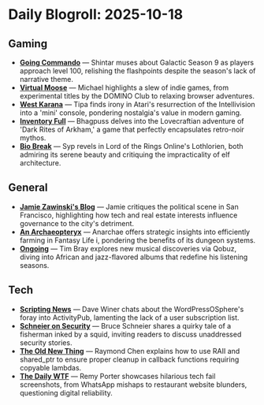 # Daily Blogroll: 2025-10-18

## Gaming

- **[Going Commando](https://swtorcommando.blogspot.com/2025/10/galactic-season-9-progress-and-goals.html)** — Shintar muses about Galactic Season 9 as players approach level 100, relishing the flashpoints despite the season's lack of narrative theme.
- **[Virtual Moose](https://virtualmoose.org/2025/10/11/indie-game-roundup-october-11-2025/)** — Michael highlights a slew of indie games, from experimental titles by the DOMINO Club to relaxing browser adventures.
- **[West Karana](https://westkarana.blog/2025/10/17/ataris-next-retro-console-is-the-intellivision/)** — Tipa finds irony in Atari's resurrection of the Intellivision into a 'mini' console, pondering nostalgia's value in modern gaming.
- **[Inventory Full](https://bhagpuss.blogspot.com/2025/10/next-fest-dark-rites-neon-lights.html)** — Bhagpuss delves into the Lovecraftian adventure of 'Dark Rites of Arkham,' a game that perfectly encapsulates retro-noir mythos.
- **[Bio Break](https://biobreak.wordpress.com/2025/10/17/lotro-lolling-about-in-lothlorien/)** — Syp revels in Lord of the Rings Online's Lothlorien, both admiring its serene beauty and critiquing the impracticality of elf architecture.
## General

- **[Jamie Zawinski's Blog](https://www.jwz.org/blog/2025/10/democrats-new-abundance-platform-isnt-playing-out-well-in-san-francisco/)** — Jamie critiques the political scene in San Francisco, highlighting how tech and real estate interests influence governance to the city's detriment.
- **[An Archaeopteryx](https://anarchaeopteryx.bearblog.dev/2025-10-17-fantasy-life-i-150-hrs-update/)** — Anarchae offers strategic insights into efficiently farming in Fantasy Life i, pondering the benefits of its dungeon systems.
- **[Ongoing](https://www.tbray.org/ongoing/When/202x/2025/10/15/Current-Music)** — Tim Bray explores new musical discoveries via Qobuz, diving into African and jazz-flavored albums that redefine his listening seasons.
## Tech

- **[Scripting News](http://scripting.com/2025/10/17.html#a154806)** — Dave Winer chats about the WordPressOSphere's foray into ActivityPub, lamenting the lack of a user subscription list.
- **[Schneier on Security](https://www.schneier.com/blog/archives/2025/10/friday-squid-blogging-squid-inks-philippines-fisherman.html)** — Bruce Schneier shares a quirky tale of a fisherman inked by a squid, inviting readers to discuss unaddressed security stories.
- **[The Old New Thing](https://devblogs.microsoft.com/oldnewthing/20251017-00/?p=111698)** — Raymond Chen explains how to use RAII and shared_ptr to ensure proper cleanup in callback functions requiring copyable lambdas.
- **[The Daily WTF](https://thedailywtf.com/articles/domino-theory)** — Remy Porter showcases hilarious tech fail screenshots, from WhatsApp mishaps to restaurant website blunders, questioning digital reliability.
